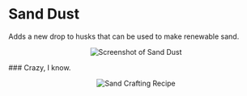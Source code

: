 # Sand Dust
Adds a new drop to husks that can be used to make renewable sand.
<p align="center">
  <img src="https://i.imgur.com/pE60u7o.png" alt="Screenshot of Sand Dust"/>
</p>
### Crazy, I know.
<p align="center">
  <img src="https://i.imgur.com/I4peZ7S.png" alt="Sand Crafting Recipe"/>
</p>
